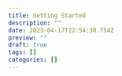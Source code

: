 ```yaml
---
title: Getting Started
description: ""
date: 2023-04-17T22:54:30.754Z
preview: ""
draft: true
tags: []
categories: []
---
```

